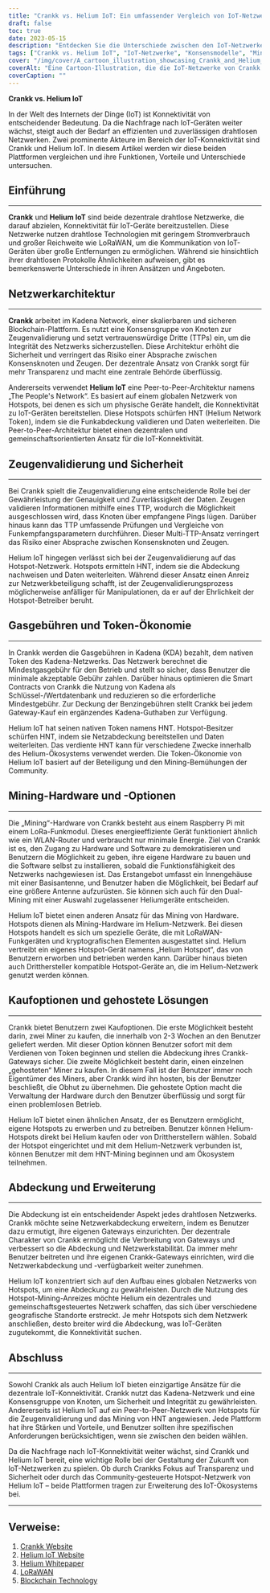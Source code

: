 ```yaml
---
title: "Crankk vs. Helium IoT: Ein umfassender Vergleich von IoT-Netzwerken"
draft: false
toc: true
date: 2023-05-15
description: "Entdecken Sie die Unterschiede zwischen den IoT-Netzwerken von Crankk und Helium, ihre Konsensmodelle, Mining-Hardware, Gasgebühren und mehr."
tags: ["Crankk vs. Helium IoT", "IoT-Netzwerke", "Konsensmodelle", "Mining-Hardware", "Gasgebühren", "Blockchain", "LoRaWAN", "IoT-Konnektivität", "Kabellose Kommunikation", "Internet der Dinge", "dezentrale Netzwerke", "Geräte mit geringem Stromverbrauch", "IoT-Lösungen", "Intelligente Geräte", "IoT-Anwendungen", "Datenübertragung", "Konnektivitätslösungen", "IoT-Technologie", "Netzwerkvergleich", "drahtlose Netzwerke"]
cover: "/img/cover/A_cartoon_illustration_showcasing_Crankk_and_Helium_IoT.png"
coverAlt: "Eine Cartoon-Illustration, die die IoT-Netzwerke von Crankk und Helium zeigt, die intelligente Geräte in einer dezentralen und drahtlosen Umgebung verbinden."
coverCaption: ""
---
```


**Crankk vs. Helium IoT**

In der Welt des Internets der Dinge (IoT) ist Konnektivität von entscheidender Bedeutung. Da die Nachfrage nach IoT-Geräten weiter wächst, steigt auch der Bedarf an effizienten und zuverlässigen drahtlosen Netzwerken. Zwei prominente Akteure im Bereich der IoT-Konnektivität sind Crankk und Helium IoT. In diesem Artikel werden wir diese beiden Plattformen vergleichen und ihre Funktionen, Vorteile und Unterschiede untersuchen.

## Einführung

______

**Crankk** und **Helium IoT** sind beide dezentrale drahtlose Netzwerke, die darauf abzielen, Konnektivität für IoT-Geräte bereitzustellen. Diese Netzwerke nutzen drahtlose Technologien mit geringem Stromverbrauch und großer Reichweite wie LoRaWAN, um die Kommunikation von IoT-Geräten über große Entfernungen zu ermöglichen. Während sie hinsichtlich ihrer drahtlosen Protokolle Ähnlichkeiten aufweisen, gibt es bemerkenswerte Unterschiede in ihren Ansätzen und Angeboten.

## Netzwerkarchitektur

______

**Crankk** arbeitet im Kadena Network, einer skalierbaren und sicheren Blockchain-Plattform. Es nutzt eine Konsensgruppe von Knoten zur Zeugenvalidierung und setzt vertrauenswürdige Dritte (TTPs) ein, um die Integrität des Netzwerks sicherzustellen. Diese Architektur erhöht die Sicherheit und verringert das Risiko einer Absprache zwischen Konsensknoten und Zeugen. Der dezentrale Ansatz von Crankk sorgt für mehr Transparenz und macht eine zentrale Behörde überflüssig.

Andererseits verwendet **Helium IoT** eine Peer-to-Peer-Architektur namens „The People's Network“. Es basiert auf einem globalen Netzwerk von Hotspots, bei denen es sich um physische Geräte handelt, die Konnektivität zu IoT-Geräten bereitstellen. Diese Hotspots schürfen HNT (Helium Network Token), indem sie die Funkabdeckung validieren und Daten weiterleiten. Die Peer-to-Peer-Architektur bietet einen dezentralen und gemeinschaftsorientierten Ansatz für die IoT-Konnektivität.

## Zeugenvalidierung und Sicherheit

______

Bei Crankk spielt die Zeugenvalidierung eine entscheidende Rolle bei der Gewährleistung der Genauigkeit und Zuverlässigkeit der Daten. Zeugen validieren Informationen mithilfe eines TTP, wodurch die Möglichkeit ausgeschlossen wird, dass Knoten über empfangene Pings lügen. Darüber hinaus kann das TTP umfassende Prüfungen und Vergleiche von Funkempfangsparametern durchführen. Dieser Multi-TTP-Ansatz verringert das Risiko einer Absprache zwischen Konsensknoten und Zeugen.

Helium IoT hingegen verlässt sich bei der Zeugenvalidierung auf das Hotspot-Netzwerk. Hotspots ermitteln HNT, indem sie die Abdeckung nachweisen und Daten weiterleiten. Während dieser Ansatz einen Anreiz zur Netzwerkbeteiligung schafft, ist der Zeugenvalidierungsprozess möglicherweise anfälliger für Manipulationen, da er auf der Ehrlichkeit der Hotspot-Betreiber beruht.

## Gasgebühren und Token-Ökonomie

______

In Crankk werden die Gasgebühren in Kadena (KDA) bezahlt, dem nativen Token des Kadena-Netzwerks. Das Netzwerk berechnet die Mindestgasgebühr für den Betrieb und stellt so sicher, dass Benutzer die minimale akzeptable Gebühr zahlen. Darüber hinaus optimieren die Smart Contracts von Crankk die Nutzung von Kadena als Schlüssel-/Wertdatenbank und reduzieren so die erforderliche Mindestgebühr. Zur Deckung der Benzingebühren stellt Crankk bei jedem Gateway-Kauf ein ergänzendes Kadena-Guthaben zur Verfügung.

Helium IoT hat seinen nativen Token namens HNT. Hotspot-Besitzer schürfen HNT, indem sie Netzabdeckung bereitstellen und Daten weiterleiten. Das verdiente HNT kann für verschiedene Zwecke innerhalb des Helium-Ökosystems verwendet werden. Die Token-Ökonomie von Helium IoT basiert auf der Beteiligung und den Mining-Bemühungen der Community.

## Mining-Hardware und -Optionen

______

Die „Mining“-Hardware von Crankk besteht aus einem Raspberry Pi mit einem LoRa-Funkmodul. Dieses energieeffiziente Gerät funktioniert ähnlich wie ein WLAN-Router und verbraucht nur minimale Energie. Ziel von Crankk ist es, den Zugang zu Hardware und Software zu demokratisieren und Benutzern die Möglichkeit zu geben, ihre eigene Hardware zu bauen und die Software selbst zu installieren, sobald die Funktionsfähigkeit des Netzwerks nachgewiesen ist. Das Erstangebot umfasst ein Innengehäuse mit einer Basisantenne, und Benutzer haben die Möglichkeit, bei Bedarf auf eine größere Antenne aufzurüsten. Sie können sich auch für den Dual-Mining mit einer Auswahl zugelassener Heliumgeräte entscheiden.

Helium IoT bietet einen anderen Ansatz für das Mining von Hardware. Hotspots dienen als Mining-Hardware im Helium-Netzwerk. Bei diesen Hotspots handelt es sich um spezielle Geräte, die mit LoRaWAN-Funkgeräten und kryptografischen Elementen ausgestattet sind. Helium vertreibt ein eigenes Hotspot-Gerät namens „Helium Hotspot“, das von Benutzern erworben und betrieben werden kann. Darüber hinaus bieten auch Dritthersteller kompatible Hotspot-Geräte an, die im Helium-Netzwerk genutzt werden können.

## Kaufoptionen und gehostete Lösungen

______

Crankk bietet Benutzern zwei Kaufoptionen. Die erste Möglichkeit besteht darin, zwei Miner zu kaufen, die innerhalb von 2-3 Wochen an den Benutzer geliefert werden. Mit dieser Option können Benutzer sofort mit dem Verdienen von Token beginnen und stellen die Abdeckung ihres Crankk-Gateways sicher. Die zweite Möglichkeit besteht darin, einen einzelnen „gehosteten“ Miner zu kaufen. In diesem Fall ist der Benutzer immer noch Eigentümer des Miners, aber Crankk wird ihn hosten, bis der Benutzer beschließt, die Obhut zu übernehmen. Die gehostete Option macht die Verwaltung der Hardware durch den Benutzer überflüssig und sorgt für einen problemlosen Betrieb.

Helium IoT bietet einen ähnlichen Ansatz, der es Benutzern ermöglicht, eigene Hotspots zu erwerben und zu betreiben. Benutzer können Helium-Hotspots direkt bei Helium kaufen oder von Drittherstellern wählen. Sobald der Hotspot eingerichtet und mit dem Helium-Netzwerk verbunden ist, können Benutzer mit dem HNT-Mining beginnen und am Ökosystem teilnehmen.

## Abdeckung und Erweiterung

______

Die Abdeckung ist ein entscheidender Aspekt jedes drahtlosen Netzwerks. Crankk möchte seine Netzwerkabdeckung erweitern, indem es Benutzer dazu ermutigt, ihre eigenen Gateways einzurichten. Der dezentrale Charakter von Crankk ermöglicht die Verbreitung von Gateways und verbessert so die Abdeckung und Netzwerkstabilität. Da immer mehr Benutzer beitreten und ihre eigenen Crankk-Gateways einrichten, wird die Netzwerkabdeckung und -verfügbarkeit weiter zunehmen.

Helium IoT konzentriert sich auf den Aufbau eines globalen Netzwerks von Hotspots, um eine Abdeckung zu gewährleisten. Durch die Nutzung des Hotspot-Mining-Anreizes möchte Helium ein dezentrales und gemeinschaftsgesteuertes Netzwerk schaffen, das sich über verschiedene geografische Standorte erstreckt. Je mehr Hotspots sich dem Netzwerk anschließen, desto breiter wird die Abdeckung, was IoT-Geräten zugutekommt, die Konnektivität suchen.


## Abschluss

______

Sowohl Crankk als auch Helium IoT bieten einzigartige Ansätze für die dezentrale IoT-Konnektivität. Crankk nutzt das Kadena-Netzwerk und eine Konsensgruppe von Knoten, um Sicherheit und Integrität zu gewährleisten. Andererseits ist Helium IoT auf ein Peer-to-Peer-Netzwerk von Hotspots für die Zeugenvalidierung und das Mining von HNT angewiesen. Jede Plattform hat ihre Stärken und Vorteile, und Benutzer sollten ihre spezifischen Anforderungen berücksichtigen, wenn sie zwischen den beiden wählen.

Da die Nachfrage nach IoT-Konnektivität weiter wächst, sind Crankk und Helium IoT bereit, eine wichtige Rolle bei der Gestaltung der Zukunft von IoT-Netzwerken zu spielen. Ob durch Crankks Fokus auf Transparenz und Sicherheit oder durch das Community-gesteuerte Hotspot-Netzwerk von Helium IoT – beide Plattformen tragen zur Erweiterung des IoT-Ökosystems bei.

______

## Verweise:

1. [Crankk Website](https://crankk.io/)
2. [Helium IoT Website](https://www.helium.com/)
3. [Helium Whitepaper](https://whitepaper.io/document/649/helium-whitepaper)
4. [LoRaWAN](https://lora-alliance.org/about-lorawan)
5. [Blockchain Technology](https://www.investopedia.com/terms/b/blockchain.asp)
